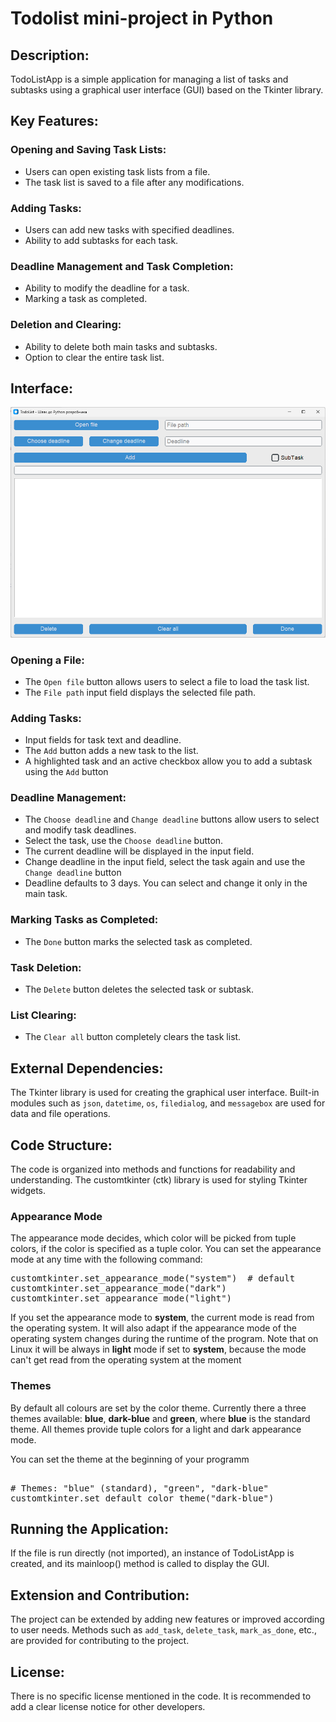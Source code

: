 # Todolist mini-project in Python

## Description:
TodoListApp is a simple application for managing a 
list of tasks and subtasks using a graphical user interface (GUI) 
based on the Tkinter library.

## Key Features:

### Opening and Saving Task Lists:
-    Users can open existing task lists from a file.
-    The task list is saved to a file after any modifications.

### Adding Tasks:
- Users can add new tasks with specified deadlines.
- Ability to add subtasks for each task.

### Deadline Management and Task Completion:
- Ability to modify the deadline for a task.
- Marking a task as completed.

### Deletion and Clearing:
- Ability to delete both main tasks and subtasks. 
- Option to clear the entire task list.

## Interface:
<img src="scr.png" alt="">

### Opening a File:
- The `Open file` button allows users to select a 
file to load the task list.
-  The `File path` input field displays the selected file path.

### Adding Tasks:
 - Input fields for task text and deadline.
 - The `Add` button adds a new task to the list.
 - A highlighted task and an active checkbox allow you to 
add a subtask using the `Add` button

### Deadline Management:
- The `Choose deadline` and `Change deadline` buttons allow
users to select and modify task deadlines.
- Select the task, use the `Choose deadline` button.
- The current deadline will be displayed in the input field.
- Change deadline in the input field, select the task again and use the `Change deadline` button
- Deadline defaults to 3 days. You can select and change it only in the main task.

### Marking Tasks as Completed:
- The `Done` button marks the selected task as completed.

### Task Deletion:
- The `Delete` button deletes the selected task or subtask.

### List Clearing:
- The `Clear all` button completely clears the task list.

## External Dependencies:

The Tkinter library is used for creating the graphical user interface.
Built-in modules such as `json`, `datetime`, `os`, `filedialog`, and `messagebox` 
are used for data and file operations.

## Code Structure:

The code is organized into methods and functions for readability and 
understanding.
The customtkinter (ctk) library is used for styling Tkinter widgets.
### Appearance Mode
The appearance mode decides, which color will be picked from tuple colors, 
if the color is specified as a tuple color. You can set the appearance mode 
at any time with the following command:
<pre>
customtkinter.set_appearance_mode("system")  # default
customtkinter.set_appearance_mode("dark")
customtkinter.set_appearance_mode("light")
</pre>
If you set the appearance mode to **system**, the current mode is read from 
the operating system. It will also adapt if the appearance mode of the operating 
system changes during the runtime of the program. Note that on Linux it will be 
always in **light** mode if set to **system**, because the mode can't get read from 
the operating system at the moment

### Themes

By default all colours are set by the color theme. Currently there a three themes 
available: **blue**, **dark-blue** and **green**, 
where **blue** is the standard theme. All themes provide tuple colors 
for a light and dark appearance mode.

You can set the theme at the beginning of your programm
<pre> 
# Themes: "blue" (standard), "green", "dark-blue"
customtkinter.set_default_color_theme("dark-blue") 
</pre>

## Running the Application:

If the file is run directly (not imported), an instance of 
TodoListApp is created, and its mainloop() method is called 
to display the GUI.

## Extension and Contribution:

The project can be extended by adding new features or 
improved according to user needs.
Methods such as `add_task`, `delete_task`, `mark_as_done`, etc.,
are provided for contributing to the project.

## License:

There is no specific license mentioned in the code. 
It is recommended to add a clear license notice for other 
developers.
